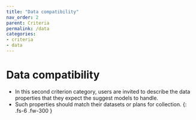 ```yaml
---
title: "Data compatibility"
nav_order: 2
parent: Criteria
permalink: /data
categories:
- criteria
- data
---
```


# Data compatibility

- In this second criterion category, users are invited to describe the data properties that they expect the suggest models to handle.
- Such properties should match their datasets or plans for collection.
{: .fs-6 .fw-300 }
